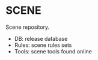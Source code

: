 # SCENE

Scene repository.

- DB: release database
- Rules: scene rules sets
- Tools: scene tools found online